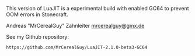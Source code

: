 This version of LuaJIT is a experimental build with enabled GC64 to prevent OOM errors in Stonecraft.

Andreas "MrCerealGuy" Zahnleiter <mrcerealguy@gmx.de>

See my Github repository:

```
https://github.com/MrCerealGuy/LuaJIT-2.1.0-beta3-GC64
```